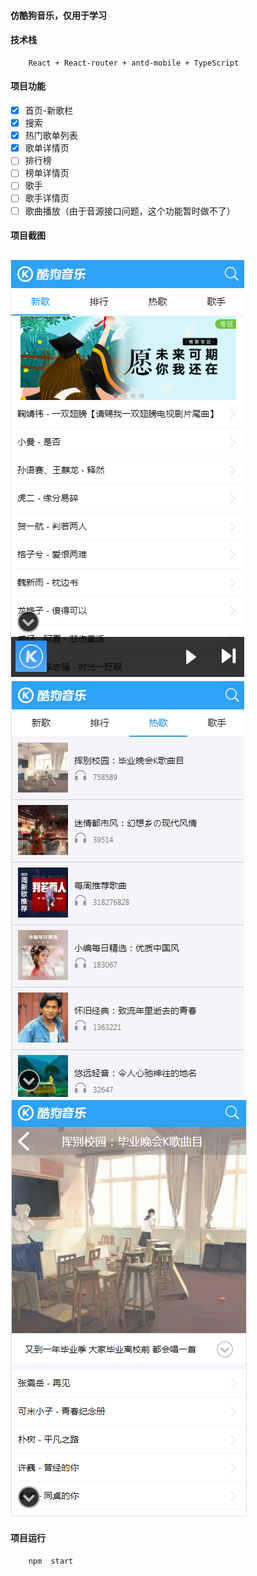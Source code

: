 #### 仿酷狗音乐，仅用于学习
#### 技术栈
```
    React + React-router + antd-mobile + TypeScript
```
#### 项目功能
- [x] 首页-新歌栏
- [x] 搜索
- [x] 热门歌单列表
- [x] 歌单详情页
- [ ] 排行榜
- [ ] 榜单详情页
- [ ] 歌手
- [ ] 歌手详情页
- [ ] 歌曲播放（由于音源接口问题，这个功能暂时做不了）

#### 项目截图
![首页](./example-images/1.png)
![热歌](./example-images/2.png)
![歌单详情页](./example-images/3.png)
---
#### 项目运行
```
    npm  start
```

